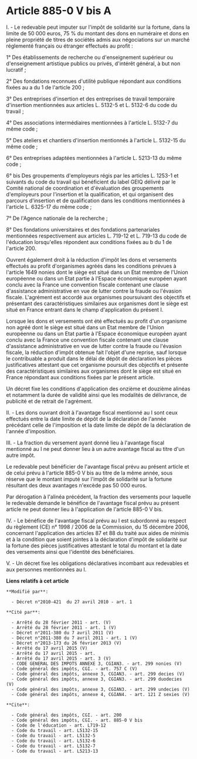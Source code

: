 # Article 885-0 V bis A

I. - Le redevable peut imputer sur l'impôt de solidarité sur la fortune, dans la limite de 50 000 euros, 75 % du montant des
dons en numéraire et dons en pleine propriété de titres de sociétés admis aux négociations sur un marché réglementé français
ou étranger effectués au profit : 

1° Des établissements de recherche ou d'enseignement supérieur ou d'enseignement artistique publics ou privés, d'intérêt
général, à but non lucratif ; 

2° Des fondations reconnues d'utilité publique répondant aux conditions fixées au a du 1 de l'article 200 ; 

3° Des entreprises d'insertion et des entreprises de travail temporaire d'insertion mentionnées aux articles L. 5132-5 et L.
5132-6 du code du travail ; 

4° Des associations intermédiaires mentionnées à l'article L. 5132-7 du même code ; 

5° Des ateliers et chantiers d'insertion mentionnés à l'article L. 5132-15 du même code ; 

6° Des entreprises adaptées mentionnées à l'article L. 5213-13 du même code ;

6° bis Des groupements d'employeurs régis par les articles L. 1253-1 et suivants du code du travail qui bénéficient du label
GEIQ délivré par le Comité national de coordination et d'évaluation des groupements d'employeurs pour l'insertion et la
qualification, et qui organisent des parcours d'insertion et de qualification dans les conditions mentionnées à l'article L.
6325-17 du même code ; 

7° De l'Agence nationale de la recherche ; 

8° Des fondations universitaires et des fondations partenariales mentionnées respectivement aux articles L. 719-12 et L.
719-13 du code de l'éducation lorsqu'elles répondent aux conditions fixées au b du 1 de l'article 200.

Ouvrent également droit à la réduction d'impôt les dons et versements effectués au profit d'organismes agréés dans les
conditions prévues à l'article 1649 nonies dont le siège est situé dans un Etat membre de l'Union européenne ou dans un Etat
partie à l'Espace économique européen ayant conclu avec la France une convention fiscale contenant une clause d'assistance
administrative en vue de lutter contre la fraude ou l'évasion fiscale. L'agrément est accordé aux organismes poursuivant des
objectifs et présentant des caractéristiques similaires aux organismes dont le siège est situé en France entrant dans le
champ d'application du présent I.

Lorsque les dons et versements ont été effectués au profit d'un organisme non agréé dont le siège est situé dans un Etat
membre de l'Union européenne ou dans un Etat partie à l'Espace économique européen ayant conclu avec la France une convention
fiscale contenant une clause d'assistance administrative en vue de lutter contre la fraude ou l'évasion fiscale, la réduction
d'impôt obtenue fait l'objet d'une reprise, sauf lorsque le contribuable a produit dans le délai de dépôt de déclaration les
pièces justificatives attestant que cet organisme poursuit des objectifs et présente des caractéristiques similaires aux
organismes dont le siège est situé en France répondant aux conditions fixées par le présent article.

Un décret fixe les conditions d'application des onzième et douzième alinéas et notamment la durée de validité ainsi que les
modalités de délivrance, de publicité et de retrait de l'agrément.

II. - Les dons ouvrant droit à l'avantage fiscal mentionné au I sont ceux effectués entre la date limite de dépôt de la
déclaration de l'année précédant celle de l'imposition et la date limite de dépôt de la déclaration de l'année d'imposition. 

III. - La fraction du versement ayant donné lieu à l'avantage fiscal mentionné au I ne peut donner lieu à un autre avantage
fiscal au titre d'un autre impôt. 

Le redevable peut bénéficier de l'avantage fiscal prévu au présent article et de celui prévu à l'article 885-0 V bis au titre
de la même année, sous réserve que le montant imputé sur l'impôt de solidarité sur la fortune résultant des deux avantages
n'excède pas 50 000 euros. 

Par dérogation à l'alinéa précédent, la fraction des versements pour laquelle le redevable demande le bénéfice de l'avantage
fiscal prévu au présent article ne peut donner lieu à l'application de l'article 885-0 V bis. 

IV. - Le bénéfice de l'avantage fiscal prévu au I est subordonné au respect du règlement (CE) n° 1998 / 2006 de la
Commission, du 15 décembre 2006, concernant l'application des articles 87 et 88 du traité aux aides de minimis et à la
condition que soient jointes à la déclaration d'impôt de solidarité sur la fortune des pièces justificatives attestant le
total du montant et la date des versements ainsi que l'identité des bénéficiaires.

V. - Un décret fixe les obligations déclaratives incombant aux redevables et aux personnes mentionnées au I.

**Liens relatifs à cet article**

	**Modifié par**:

	  - Décret n°2010-421  du 27 avril 2010 - art. 1

	**Cité par**:

	  - Arrêté du 28 février 2011 - art. (V)
	  - Arrêté du 28 février 2011 - art. 1 (V)
	  - Décret n°2011-380 du 7 avril 2011 (V)
	  - Décret n°2011-380 du 7 avril 2011 - art. 1 (V)
	  - Décret n°2013-173 du 26 février 2013 (V)
	  - Arrêté du 17 avril 2015 (V)
	  - Arrêté du 17 avril 2015 - art.
	  - Arrêté du 17 avril 2015 - art. 3 (V)
	  - CODE GENERAL DES IMPOTS ANNEXE 3, CGIAN3. - art. 299 nonies (V)
	  - Code général des impôts, CGI. - art. 757 C (V)
	  - Code général des impôts, annexe 3, CGIAN3. - art. 299 decies (V)
	  - Code général des impôts, annexe 3, CGIAN3. - art. 299 duodecies (V)
	  - Code général des impôts, annexe 3, CGIAN3. - art. 299 undecies (V)
	  - Code général des impôts, annexe 4, CGIAN4. - art. 121 Z sexies (V)

	**Cite**:

	  - Code général des impôts, CGI. - art. 200
	  - Code général des impôts, CGI. - art. 885-0 V bis
	  - Code de l'éducation - art. L719-12
	  - Code du travail - art. L5132-15
	  - Code du travail - art. L5132-5
	  - Code du travail - art. L5132-6
	  - Code du travail - art. L5132-7
	  - Code du travail - art. L5213-13
